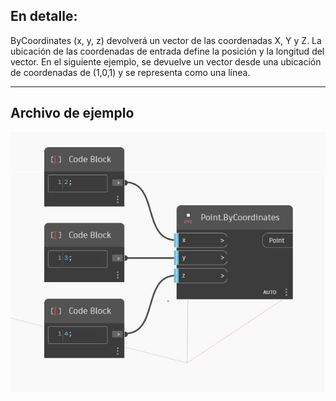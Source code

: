 ## En detalle:
ByCoordinates (x, y, z) devolverá un vector de las coordenadas X, Y y Z. La ubicación de las coordenadas de entrada define la posición y la longitud del vector. En el siguiente ejemplo, se devuelve un vector desde una ubicación de coordenadas de (1,0,1) y se representa como una línea.
___
## Archivo de ejemplo

![ByCoordinates (x, y, z)](./Autodesk.DesignScript.Geometry.Point.ByCoordinates(x,%20y,%20z)_img.jpg)

